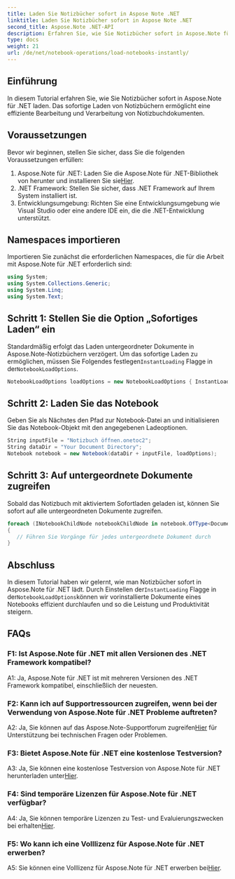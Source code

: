 ```yaml
---
title: Laden Sie Notizbücher sofort in Aspose Note .NET
linktitle: Laden Sie Notizbücher sofort in Aspose Note .NET
second_title: Aspose.Note .NET-API
description: Erfahren Sie, wie Sie Notizbücher sofort in Aspose.Note für .NET laden, um die Effizienz und Produktivität der Dokumentenverarbeitung zu steigern.
type: docs
weight: 21
url: /de/net/notebook-operations/load-notebooks-instantly/
---
```

## Einführung

In diesem Tutorial erfahren Sie, wie Sie Notizbücher sofort in Aspose.Note für .NET laden. Das sofortige Laden von Notizbüchern ermöglicht eine effiziente Bearbeitung und Verarbeitung von Notizbuchdokumenten.

## Voraussetzungen

Bevor wir beginnen, stellen Sie sicher, dass Sie die folgenden Voraussetzungen erfüllen:

1.  Aspose.Note für .NET: Laden Sie die Aspose.Note für .NET-Bibliothek von herunter und installieren Sie sie[Hier](https://releases.aspose.com/note/net/).
2. .NET Framework: Stellen Sie sicher, dass .NET Framework auf Ihrem System installiert ist.
3. Entwicklungsumgebung: Richten Sie eine Entwicklungsumgebung wie Visual Studio oder eine andere IDE ein, die die .NET-Entwicklung unterstützt.

## Namespaces importieren

Importieren Sie zunächst die erforderlichen Namespaces, die für die Arbeit mit Aspose.Note für .NET erforderlich sind:

```csharp
using System;
using System.Collections.Generic;
using System.Linq;
using System.Text;
```

## Schritt 1: Stellen Sie die Option „Sofortiges Laden“ ein

 Standardmäßig erfolgt das Laden untergeordneter Dokumente in Aspose.Note-Notizbüchern verzögert. Um das sofortige Laden zu ermöglichen, müssen Sie Folgendes festlegen`InstantLoading` Flagge in der`NotebookLoadOptions`.

```csharp
NotebookLoadOptions loadOptions = new NotebookLoadOptions { InstantLoading = true };
```

## Schritt 2: Laden Sie das Notebook

Geben Sie als Nächstes den Pfad zur Notebook-Datei an und initialisieren Sie das Notebook-Objekt mit den angegebenen Ladeoptionen.

```csharp
String inputFile = "Notizbuch öffnen.onetoc2";
String dataDir = "Your Document Directory";
Notebook notebook = new Notebook(dataDir + inputFile, loadOptions);
```

## Schritt 3: Auf untergeordnete Dokumente zugreifen

Sobald das Notizbuch mit aktiviertem Sofortladen geladen ist, können Sie sofort auf alle untergeordneten Dokumente zugreifen.

```csharp
foreach (INotebookChildNode notebookChildNode in notebook.OfType<Document>()) 
{
   // Führen Sie Vorgänge für jedes untergeordnete Dokument durch
}
```

## Abschluss

In diesem Tutorial haben wir gelernt, wie man Notizbücher sofort in Aspose.Note für .NET lädt. Durch Einstellen der`InstantLoading` Flagge in der`NotebookLoadOptions`können wir vorinstallierte Dokumente eines Notebooks effizient durchlaufen und so die Leistung und Produktivität steigern.

## FAQs

### F1: Ist Aspose.Note für .NET mit allen Versionen des .NET Framework kompatibel?

A1: Ja, Aspose.Note für .NET ist mit mehreren Versionen des .NET Framework kompatibel, einschließlich der neuesten.

### F2: Kann ich auf Supportressourcen zugreifen, wenn bei der Verwendung von Aspose.Note für .NET Probleme auftreten?

 A2: Ja, Sie können auf das Aspose.Note-Supportforum zugreifen[Hier](https://forum.aspose.com/c/note/28) für Unterstützung bei technischen Fragen oder Problemen.

### F3: Bietet Aspose.Note für .NET eine kostenlose Testversion?

 A3: Ja, Sie können eine kostenlose Testversion von Aspose.Note für .NET herunterladen unter[Hier](https://releases.aspose.com/).

### F4: Sind temporäre Lizenzen für Aspose.Note für .NET verfügbar?

 A4: Ja, Sie können temporäre Lizenzen zu Test- und Evaluierungszwecken bei erhalten[Hier](https://purchase.aspose.com/temporary-license/).

### F5: Wo kann ich eine Volllizenz für Aspose.Note für .NET erwerben?

 A5: Sie können eine Volllizenz für Aspose.Note für .NET erwerben bei[Hier](https://purchase.aspose.com/buy).